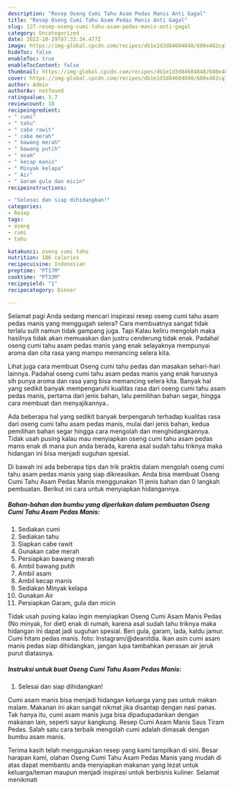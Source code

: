 ```yaml
---
description: "Resep Oseng Cumi Tahu Asam Pedas Manis Anti Gagal"
title: "Resep Oseng Cumi Tahu Asam Pedas Manis Anti Gagal"
slug: 127-resep-oseng-cumi-tahu-asam-pedas-manis-anti-gagal
category: Uncategorized
date: 2022-10-29T07:33:34.477Z
image: https://img-global.cpcdn.com/recipes/db1e1d3d84604848/680x482cq70/oseng-cumi-tahu-asam-pedas-manis-foto-resep-utama.jpg
hideToc: false
enableToc: true
enableTocContent: false
thumbnail: https://img-global.cpcdn.com/recipes/db1e1d3d84604848/680x482cq70/oseng-cumi-tahu-asam-pedas-manis-foto-resep-utama.jpg
cover: https://img-global.cpcdn.com/recipes/db1e1d3d84604848/680x482cq70/oseng-cumi-tahu-asam-pedas-manis-foto-resep-utama.jpg
author: Admin
authorAv: notfound
ratingvalue: 3.7
reviewcount: 18
recipeingredient:
- " cumi"
- " tahu"
- " cabe rawit"
- " cabe merah"
- " bawang merah"
- " bawang putih"
- " asam"
- " kecap manis"
- " Minyak kelapa"
- " Air"
- " Garam gula dan micin"
recipeinstructions:

- "Selesai dan siap dihidangkan!"
categories:
- Resep
tags:
- oseng
- cumi
- tahu

katakunci: oseng cumi tahu 
nutrition: 186 calories
recipecuisine: Indonesian
preptime: "PT17M"
cooktime: "PT33M"
recipeyield: "1"
recipecategory: Dinner

---
```



Selamat pagi Anda sedang mencari inspirasi resep oseng cumi tahu asam pedas manis yang menggugah selera? Cara membuatnya sangat tidak terlalu sulit namun tidak gampang juga. Tapi Kalau keliru mengolah maka hasilnya tidak akan memuaskan dan justru cenderung tidak enak. Padahal oseng cumi tahu asam pedas manis yang enak selayaknya mempunyai aroma dan cita rasa yang mampu memancing selera kita.


Lihat juga cara membuat Oseng cumi tahu pedas dan masakan sehari-hari lainnya. Padahal oseng cumi tahu asam pedas manis yang enak harusnya sih punya aroma dan rasa yang bisa memancing selera kita. Banyak hal yang sedikit banyak mempengaruhi kualitas rasa dari oseng cumi tahu asam pedas manis, pertama dari jenis bahan, lalu pemilihan bahan segar, hingga cara membuat dan menyajikannya..

Ada beberapa hal yang sedikit banyak berpengaruh terhadap kualitas rasa dari oseng cumi tahu asam pedas manis, mulai dari jenis bahan, kedua pemilihan bahan segar hingga cara mengolah dan menghidangkannya. Tidak usah pusing kalau mau menyiapkan oseng cumi tahu asam pedas manis enak di mana pun anda berada, karena asal sudah tahu triknya maka hidangan ini bisa menjadi suguhan spesial.


Di bawah ini ada beberapa tips dan trik praktis dalam mengolah oseng cumi tahu asam pedas manis yang siap dikreasikan. Anda bisa membuat Oseng Cumi Tahu Asam Pedas Manis menggunakan 11 jenis bahan dan 0 langkah pembuatan. Berikut ini cara untuk menyiapkan hidangannya.

<!--inarticleads1-->

##### Bahan-bahan dan bumbu yang diperlukan dalam pembuatan Oseng Cumi Tahu Asam Pedas Manis:

1. Sediakan  cumi
1. Sediakan  tahu
1. Siapkan  cabe rawit
1. Gunakan  cabe merah
1. Persiapkan  bawang merah
1. Ambil  bawang putih
1. Ambil  asam
1. Ambil  kecap manis
1. Sediakan  Minyak kelapa
1. Gunakan  Air
1. Persiapkan  Garam, gula dan micin


Tidak usah pusing kalau ingin menyiapkan Oseng Cumi Asam Manis Pedas (No minyak, for diet) enak di rumah, karena asal sudah tahu triknya maka hidangan ini dapat jadi suguhan spesial. Beri gula, garam, lada, kaldu jamur. Cumi hitam pedas manis. foto: Instagram/@deanitdia. Ikan asin cumi asam manis pedas siap dihidangkan, jangan lupa tambahkan perasan air jeruk purut diatasnya. 

<!--inarticleads2-->

##### Instruksi untuk buat Oseng Cumi Tahu Asam Pedas Manis:


1. Selesai dan siap dihidangkan!

Cumi asam manis bisa menjadi hidangan keluarga yang pas untuk makan malam. Makanan ini akan sangat nikmat jika disantap dengan nasi panas. Tak hanya itu, cumi asam manis juga bisa dipadupadankan dengan makanan lain, seperti sayur kangkung. Resep Cumi Asam Manis Saus Tiram Pedas. Salah satu cara terbaik mengolah cumi adalah dimasak dengan bumbu asam manis. 

Terima kasih telah menggunakan resep yang kami tampilkan di sini. Besar harapan kami, olahan Oseng Cumi Tahu Asam Pedas Manis yang mudah di atas dapat membantu anda menyiapkan makanan yang lezat untuk keluarga/teman maupun menjadi inspirasi untuk berbisnis kuliner. Selamat menikmati
